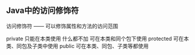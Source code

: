 ## Java中的访问修饰符

访问修饰符 —— 可以修饰属性和方法的访问范围

private 只能在本类使用
什么都不加 可在本类和同个包下使用
protected 可在本类、同包及子类中使用
public 可在本类、同包、子类等都使用